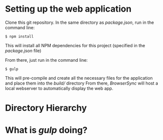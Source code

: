 # Setting up the web application

Clone this git repository.
In the same directory as _package.json_, run in the command line:

```
$ npm install
```

This will install all NPM dependencies for this project (specified in the _package.json_ file)

From there, just run in the command line:
```
$ gulp
```

This will pre-compile and create all the necessary files for the application and place them into the _build/_ directory
From there, _BrowserSync_ will host a local webserver to automatically display the web app.


# Directory Hierarchy


# What is _gulp_ doing?

